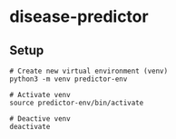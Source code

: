 # disease-predictor

## Setup
```
# Create new virtual environment (venv)
python3 -m venv predictor-env

# Activate venv
source predictor-env/bin/activate

# Deactive venv
deactivate
```
